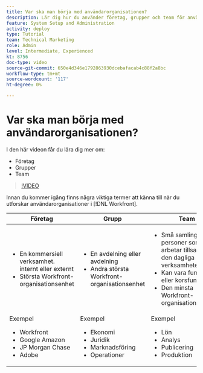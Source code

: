```yaml
---
title: Var ska man börja med användarorganisationen?
description: Lär dig hur du använder företag, grupper och team för användarorganisation och behörigheter för att arbeta med objekt.
feature: System Setup and Administration
activity: deploy
type: Tutorial
team: Technical Marketing
role: Admin
level: Intermediate, Experienced
kt: 8756
doc-type: video
source-git-commit: 650e4d346e1792863930dcebafacab4c88f2a8bc
workflow-type: tm+mt
source-wordcount: '117'
ht-degree: 0%

---
```


# Var ska man börja med användarorganisationen?

I den här videon får du lära dig mer om:

* Företag
* Grupper
* Team

>[!VIDEO](https://video.tv.adobe.com/v/335068/?quality=12&learn=on)

Innan du kommer igång finns några viktiga termer att känna till när du utforskar användarorganisationer i [!DNL Workfront].

| Företag | Grupp | Team |
| --- | --- | --- |
| <ul><li>En kommersiell verksamhet. internt eller externt</li><li>Största Workfront-organisationsenhet</li></ul> | <ul><li>En avdelning eller avdelning</li><li>Andra största Workfront-organisationsenhet</li></ul> | <ul><li>Små samlingar av personer som arbetar tillsammans i den dagliga verksamheten. team</li><li>Kan vara funktionell eller korsfunktionell</li><li>Den minsta Workfront-organisationsenheten</li></ul> |
| Exempel <ul><li>Workfront</li><li>Google Amazon</li><li>JP Morgan Chase</li><li>Adobe</li></ul> | Exempel <ul><li>Ekonomi</li><li>Juridik</li><li>Marknadsföring</li><li>Operationer</li></ul> | Exempel <ul><li>Lön</li><li>Analys</li><li>Publicering</li><li>Produktion</li></ul> |




